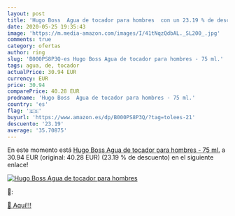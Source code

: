 ```yaml
---
layout: post
title: 'Hugo Boss  Agua de tocador para hombres  con un 23.19 % de descuento'
date: 2020-05-25 19:35:43
image: 'https://m.media-amazon.com/images/I/41tNqzQdbAL._SL200_.jpg'
comments: true
category: ofertas
author: ring
slug: 'B000PS8P3Q-es Hugo Boss Agua de tocador para hombres - 75 ml.'
tags: agua, de, tocador
actualPrice: 30.94 EUR
currency: EUR
price: 30.94
comparePrice: 40.28 EUR
prodname: 'Hugo Boss  Agua de tocador para hombres - 75 ml.'
country: 'es'
flag: '🇪🇸'
buyurl: 'https://www.amazon.es/dp/B000PS8P3Q/?tag=tolees-21'
descuento: '23.19'
average: '35.70875'
---
```


En este momento está [Hugo Boss  Agua de tocador para hombres - 75 ml.](https://www.amazon.es/dp/B000PS8P3Q/?tag=tolees-21) a 30.94 EUR (original: 40.28 EUR) (23.19 %  de descuento) en el siguiente enlace!

[![Hugo Boss  Agua de tocador para hombres ](https://m.media-amazon.com/images/I/41tNqzQdbAL._SL200_.jpg)](https://www.amazon.es/dp/B000PS8P3Q/?tag=tolees-21)

🔎:


[🛒 Aquí!!!](https://www.amazon.es/dp/B000PS8P3Q/?tag=tolees-21)
